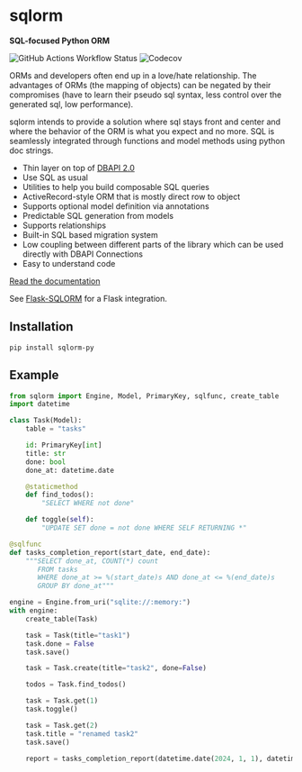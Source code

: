 # sqlorm

**SQL-focused Python ORM**

![GitHub Actions Workflow Status](https://img.shields.io/github/actions/workflow/status/hyperflask/sqlorm/python.yml?branch=main) ![Codecov](https://img.shields.io/codecov/c/github/hyperflask/sqlorm)

ORMs and developers often end up in a love/hate relationship. The advantages of ORMs (the mapping of objects) can be negated by their compromises (have to learn their pseudo sql syntax, less control over the generated sql, low performance).

sqlorm intends to provide a solution where sql stays front and center and where the behavior of the ORM is what you expect and no more. SQL is seamlessly integrated through functions and model methods using python doc strings.

- Thin layer on top of [DBAPI 2.0](https://peps.python.org/pep-0249/)
- Use SQL as usual
- Utilities to help you build composable SQL queries
- ActiveRecord-style ORM that is mostly direct row to object
- Supports optional model definition via annotations
- Predictable SQL generation from models
- Supports relationships
- Built-in SQL based migration system
- Low coupling between different parts of the library which can be used directly with DBAPI Connections
- Easy to understand code

[Read the documentation](https://hyperflask.github.io/sqlorm)

See [Flask-SQLORM](https://github.com/hyperflask/flask-sqlorm) for a Flask integration.

## Installation

    pip install sqlorm-py

## Example

```python
from sqlorm import Engine, Model, PrimaryKey, sqlfunc, create_table
import datetime

class Task(Model):
    table = "tasks"

    id: PrimaryKey[int]
    title: str
    done: bool
    done_at: datetime.date

    @staticmethod
    def find_todos():
        "SELECT WHERE not done"

    def toggle(self):
        "UPDATE SET done = not done WHERE SELF RETURNING *"

@sqlfunc
def tasks_completion_report(start_date, end_date):
    """SELECT done_at, COUNT(*) count
       FROM tasks
       WHERE done_at >= %(start_date)s AND done_at <= %(end_date)s
       GROUP BY done_at"""

engine = Engine.from_uri("sqlite://:memory:")
with engine:
    create_table(Task)

    task = Task(title="task1")
    task.done = False
    task.save()

    task = Task.create(title="task2", done=False)

    todos = Task.find_todos()

    task = Task.get(1)
    task.toggle()

    task = Task.get(2)
    task.title = "renamed task2"
    task.save()

    report = tasks_completion_report(datetime.date(2024, 1, 1), datetime.date.today())
```
